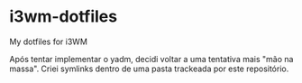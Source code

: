 # i3wm-dotfiles
My dotfiles for i3WM 

Após tentar implementar o yadm, decidi voltar a uma tentativa mais "mão na massa". Criei symlinks dentro de uma pasta trackeada por este repositório. 
